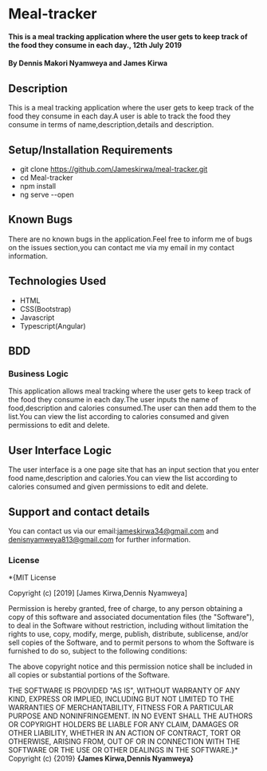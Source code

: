 # Meal-tracker
#### This is  a meal tracking application where the user gets to keep track of the food they consume in each day., 12th July 2019
#### By **Dennis Makori Nyamweya and James Kirwa**
## Description
This is  a meal tracking application where the user gets to keep track of the food they consume in each day.A user is able to track the food they consume in terms of name,description,details and description.
## Setup/Installation Requirements
* git clone https://github.com/Jameskirwa/meal-tracker.git
* cd Meal-tracker
* npm install
* ng serve --open
## Known Bugs
There are no known bugs in the application.Feel free to inform me of bugs on the issues section,you can contact me via my email in my contact information.
## Technologies Used
* HTML 
* CSS(Bootstrap)
* Javascript
* Typescript(Angular) 
## BDD
### Business Logic
This application allows meal tracking  where the user gets to keep track of the food they consume in each day.The user inputs the name of food,description and calories consumed.The user can then add them to the list.You can view the list according to calories consumed and given permissions to edit and delete.
## User Interface Logic
The user interface is a one page site that has an input section that you enter food name,description and calories.You can view the list according to calories consumed and given permissions to edit and delete.
## Support and contact details
You can contact us via our email:jameskirwa34@gmail.com and denisnyamweya813@gmail.com for further information.
### License
*{MIT License

Copyright (c) [2019] [James Kirwa,Dennis Nyamweya]

Permission is hereby granted, free of charge, to any person obtaining a copy
of this software and associated documentation files (the "Software"), to deal
in the Software without restriction, including without limitation the rights
to use, copy, modify, merge, publish, distribute, sublicense, and/or sell
copies of the Software, and to permit persons to whom the Software is
furnished to do so, subject to the following conditions:

The above copyright notice and this permission notice shall be included in all
copies or substantial portions of the Software.

THE SOFTWARE IS PROVIDED "AS IS", WITHOUT WARRANTY OF ANY KIND, EXPRESS OR
IMPLIED, INCLUDING BUT NOT LIMITED TO THE WARRANTIES OF MERCHANTABILITY,
FITNESS FOR A PARTICULAR PURPOSE AND NONINFRINGEMENT. IN NO EVENT SHALL THE
AUTHORS OR COPYRIGHT HOLDERS BE LIABLE FOR ANY CLAIM, DAMAGES OR OTHER
LIABILITY, WHETHER IN AN ACTION OF CONTRACT, TORT OR OTHERWISE, ARISING FROM,
OUT OF OR IN CONNECTION WITH THE SOFTWARE OR THE USE OR OTHER DEALINGS IN THE
SOFTWARE.}*
Copyright (c) {2019} **{James Kirwa,Dennis Nyamweya}**
  